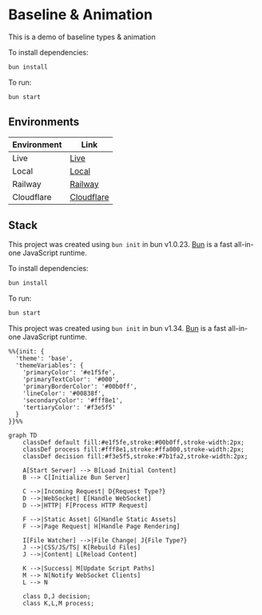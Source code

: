 # Baseline & Animation

This is a demo of baseline types & animation

To install dependencies:

```bash
bun install
```

To run:

```bash
bun start
```

## Environments

| Environment | Link                                      |
| ----------- | ----------------------------------------- |
| Live        | [Live](https://baseline.gotpop.co)        |
| Local       | [Local](http://localhost:2000)            |
| Railway     | [Railway](https://railway.app/dashboard)  |
| Cloudflare  | [Cloudflare](https://dash.cloudflare.com) |

## Stack

This project was created using `bun init` in bun v1.0.23. [Bun](https://bun.sh) is a fast all-in-one JavaScript runtime.

To install dependencies:

```bash
bun install
```

To run:

```bash
bun start
```

This project was created using `bun init` in bun v1.34. [Bun](https://bun.sh) is a fast all-in-one JavaScript runtime.



```mermaid
%%{init: {
  'theme': 'base',
  'themeVariables': {
    'primaryColor': '#e1f5fe',
    'primaryTextColor': '#000',
    'primaryBorderColor': '#00b0ff',
    'lineColor': '#00838f',
    'secondaryColor': '#fff8e1',
    'tertiaryColor': '#f3e5f5'
  }
}}%%

graph TD
    classDef default fill:#e1f5fe,stroke:#00b0ff,stroke-width:2px;
    classDef process fill:#fff8e1,stroke:#ffa000,stroke-width:2px;
    classDef decision fill:#f3e5f5,stroke:#7b1fa2,stroke-width:2px;

    A[Start Server] --> B[Load Initial Content]
    B --> C[Initialize Bun Server]
    
    C -->|Incoming Request| D{Request Type?}
    D -->|WebSocket| E[Handle WebSocket]
    D -->|HTTP| F[Process HTTP Request]
    
    F -->|Static Asset| G[Handle Static Assets]
    F -->|Page Request| H[Handle Page Rendering]
    
    I[File Watcher] -->|File Change| J{File Type?}
    J -->|CSS/JS/TS| K[Rebuild Files]
    J -->|Content| L[Reload Content]
    
    K -->|Success| M[Update Script Paths]
    M --> N[Notify WebSocket Clients]
    L --> N

    class D,J decision;
    class K,L,M process;
```